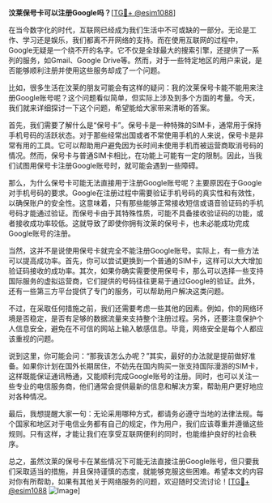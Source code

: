 **汶莱保号卡可以注册Google吗？**[[TG💪+ @esim1088](https://t.me/s/esim1088)]

在当今数字化的时代，互联网已经成为我们生活中不可或缺的一部分。无论是工作、学习还是娱乐，我们都离不开网络的支持。而在使用互联网的过程中，Google无疑是一个绕不开的名字。它不仅是全球最大的搜索引擎，还提供了一系列的服务，如Gmail、Google Drive等。然而，对于一些特定地区的用户来说，是否能够顺利注册并使用这些服务却成了一个问题。

比如，很多生活在汶莱的朋友可能会有这样的疑问：我的汶莱保号卡能不能用来注册Google账号呢？这个问题看似简单，但实际上涉及到多个方面的考量。今天，我们就来详细探讨一下这个问题，希望能给大家带来清晰的答案。

首先，我们需要了解什么是“保号卡”。保号卡是一种特殊的SIM卡，通常用于保持手机号码的活跃状态。对于那些经常出国或者不常使用手机的人来说，保号卡是非常有用的工具。它可以帮助用户避免因为长时间未使用手机而被运营商取消号码的情况。然而，保号卡与普通SIM卡相比，在功能上可能有一定的限制。因此，当我们试图用保号卡注册Google账号时，就可能会遇到一些障碍。

那么，为什么保号卡可能无法直接用于注册Google账号呢？主要原因在于Google对手机号码的要求。Google在注册过程中需要验证手机号码的真实性和有效性，以确保账户的安全性。这意味着，只有那些能够正常接收短信或语音验证码的手机号码才能通过验证。而保号卡由于其特殊性质，可能不具备接收验证码的功能，或者接收成功率较低。这就导致了即使你拥有汶莱的保号卡，也未必能成功完成Google账号的注册。

当然，这并不是说使用保号卡就完全不能注册Google账号。实际上，有一些方法可以提高成功率。首先，你可以尝试更换到一个普通的SIM卡，这样可以大大增加验证码接收的成功率。其次，如果你确实需要使用保号卡，那么可以选择一些支持国际服务的虚拟运营商，它们提供的号码往往更易于通过Google的验证。此外，还有一些第三方平台提供了专门的服务，可以帮助用户解决这类问题。

不过，在采取任何措施之前，我们还需要考虑一些其他的因素。例如，你的网络环境是否稳定，是否有足够的数据流量来支持整个注册过程。另外，还要注意保护个人信息安全，避免在不可信的网站上输入敏感信息。毕竟，网络安全是每个人都应该重视的问题。

说到这里，你可能会问：“那我该怎么办呢？”其实，最好的办法就是提前做好准备。如果你计划在国外长期居住，不妨先在国内购买一张支持国际漫游的SIM卡，这样既能保证通讯畅通，又能顺利完成Google账号的注册。同时，也可以关注一些专业的电信服务商，他们通常会提供最新的信息和解决方案，帮助用户更好地应对各种情况。

最后，我想提醒大家一句：无论采用哪种方式，都请务必遵守当地的法律法规。每个国家和地区对于电信业务都有自己的规定，作为用户，我们应该尊重并遵循这些规则。只有这样，才能让我们在享受互联网便利的同时，也能维护良好的社会秩序。

总之，虽然汶莱的保号卡在某些情况下可能无法直接注册Google账号，但只要我们采取适当的措施，并且保持谨慎的态度，就能够克服这些困难。希望本文的内容对你有所帮助，如果有其他关于网络服务的问题，欢迎随时交流讨论！[[TG💪+ @esim1088](https://t.me/s/esim1088) ![Image](https://i.postimg.cc/4NQfJmqS/Snipaste-2025-05-13-00-14-12.png)]